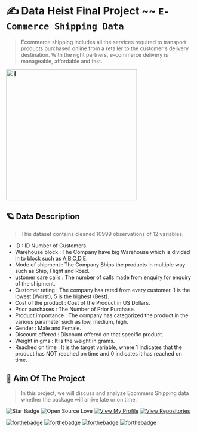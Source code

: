 # ✍️ Data Heist Final Project ~~ `E-Commerce Shipping Data` 

> <p> Ecommerce shipping includes all the services required to transport products purchased online from a retailer to the customer's delivery destination. With the right partners, e-commerce delivery is manageable, affordable and fast.</p>


[<img align="justified" height="350" alt="🦑" src="https://user-images.githubusercontent.com/36781269/170517639-e71a7cd7-983f-491a-a8ea-fc36255d9e72.jpg">](#)


## 🪐 Data Description

> This dataset contains cleaned 10999 observations of 12 variables. 
- ID                  : ID Number of Customers.
- Warehouse block     : The Company have big Warehouse which is divided in to block such as A,B,C,D,E.
- Mode of shipment    : The Company Ships the products in multiple way such as Ship, Flight and Road.
- ustomer care calls  : The number of calls made from enquiry for enquiry of the shipment.
- Customer rating     : The company has rated from every customer. 1 is the lowest (Worst), 5 is the highest (Best).
- Cost of the product : Cost of the Product in US Dollars.
- Prior purchases     : The Number of Prior Purchase.
- Product importance  : The company has categorized the product in the various parameter such as low, medium, high.
- Gender              : Male and Female.
- Discount offered    : Discount offered on that specific product.
- Weight in gms       : It is the weight in grams.
- Reached on time     : It is the target variable, where 1 Indicates that the product has NOT reached on time and 0 indicates it has reached on time.


## 🎯 Aim Of The Project
> <p> In this project, we will discuss and analyze Ecommers Shipping data whether the package will arrive late or on time. </P>
  




![Star Badge](https://img.shields.io/static/v1?label=%F0%9F%8C%9F&message=If%20Useful&style=style=flat&color=BC4E99)
![Open Source Love](https://badges.frapsoft.com/os/v1/open-source.svg?v=103)
[![View My Profile](https://img.shields.io/badge/View-My_Profile-green?logo=GitHub)](https://github.com/haolia)
[![View Repositories](https://img.shields.io/badge/View-My_Repositories-blue?logo=GitHub)](https://github.com/haolia?tab=repositories)


[![forthebadge](https://forthebadge.com/images/badges/powered-by-coffee.svg)](https://forthebadge.com)
[![forthebadge](https://forthebadge.com/images/badges/built-with-love.svg)](https://forthebadge.com)
[![forthebadge](https://forthebadge.com/images/badges/powered-by-black-magic.svg)](https://forthebadge.com)
[![forthebadge](https://forthebadge.com/images/badges/made-with-python.svg)](https://forthebadge.com)




